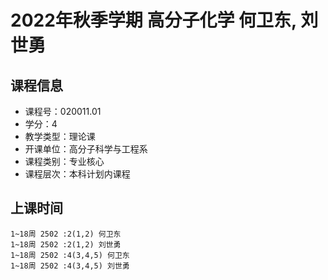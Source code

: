 # 2022年秋季学期 高分子化学 何卫东, 刘世勇






## 课程信息

- 课程号：020011.01
- 学分：4
- 教学类型：理论课
- 开课单位：高分子科学与工程系
- 课程类别：专业核心
- 课程层次：本科计划内课程

## 上课时间

```
1~18周 2502 :2(1,2) 何卫东
1~18周 2502 :2(1,2) 刘世勇
1~18周 2502 :4(3,4,5) 何卫东
1~18周 2502 :4(3,4,5) 刘世勇
```

